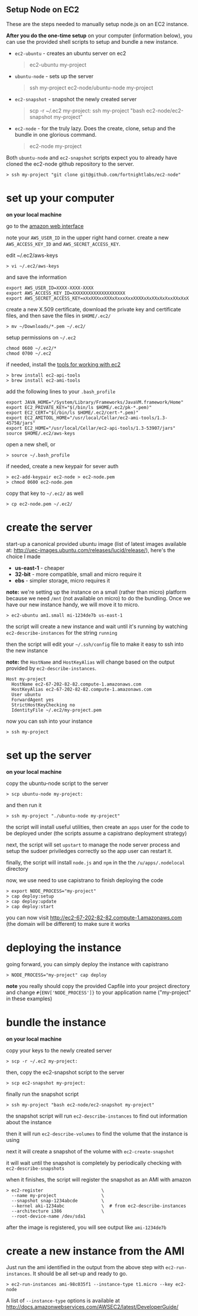 Setup Node on EC2
-----------------

These are the steps needed to manually setup node.js on an EC2 instance.

**After you do the one-time setup** on your computer (information below),
you can use the provided shell scripts to setup and bundle a new
instance.

* `ec2-ubuntu` - creates an ubuntu server on ec2

    > ec2-ubuntu my-project

* `ubuntu-node` - sets up the server

    > ssh my-project ec2-node/ubuntu-node my-project

* `ec2-snapshot` - snapshot the newly created server

    > scp -r ~/.ec2 my-project:
    > ssh my-project "bash ec2-node/ec2-snapshot my-project"

* `ec2-node` - for the truly lazy. Does the create, clone, setup and the
  bundle in one glorious command.

    > ec2-node my-project

Both `ubuntu-node` and `ec2-snapshot` scripts expect you to already have
cloned the ec2-node github repository to the server.

    > ssh my-project "git clone git@github.com/fortnightlabs/ec2-node"

set up your computer
====================

**on your local machine**

go to the [amazon web
interface](https://aws-portal.amazon.com/gp/aws/developer/account/index.html)

note your `AWS_USER_ID` in the upper right hand corner. create a new
`AWS_ACCESS_KEY_ID` and `AWS_SECRET_ACCESS_KEY`.

edit ~/.ec2/aws-keys

    > vi ~/.ec2/aws-keys

and save the information

    export AWS_USER_ID=XXXX-XXXX-XXXX
    export AWS_ACCESS_KEY_ID=XXXXXXXXXXXXXXXXXXXX
    export AWS_SECRET_ACCESS_KEY=xXxXXXxxXXXxXxxxXxxXXXXxXxXXxXxXxxXXxXxX

create a new X.509 certificate, download the private key and certificate
files, and then save the files in `$HOME/.ec2/`

    > mv ~/Downloads/*.pem ~/.ec2/

setup permissions on `~/.ec2`

    chmod 0600 ~/.ec2/*
    chmod 0700 ~/.ec2

if needed, install the [tools for working with
ec2](http://developer.amazonwebservices.com/connect/entry.jspa?externalID=351)

    > brew install ec2-api-tools
    > brew install ec2-ami-tools

add the following lines to your `.bash_profile`

    export JAVA_HOME="/System/Library/Frameworks/JavaVM.framework/Home"
    export EC2_PRIVATE_KEY="$(/bin/ls $HOME/.ec2/pk-*.pem)"
    export EC2_CERT="$(/bin/ls $HOME/.ec2/cert-*.pem)"
    export EC2_AMITOOL_HOME="/usr/local/Cellar/ec2-ami-tools/1.3-45758/jars"
    export EC2_HOME="/usr/local/Cellar/ec2-api-tools/1.3-53907/jars"
    source $HOME/.ec2/aws-keys

open a new shell, or

    > source ~/.bash_profile

if needed, create a new keypair for sever auth

    > ec2-add-keypair ec2-node > ec2-node.pem
    > chmod 0600 ec2-node.pem

copy that key to `~/.ec2/` as well

    > cp ec2-node.pem ~/.ec2/

create the server
=================

start-up a canonical provided ubuntu image (list of latest images
available at: <http://uec-images.ubuntu.com/releases/lucid/release/>),
here's the choice I made

* **us-east-1** - cheaper
* **32-bit** - more compatible, small and micro require it
* **ebs** - simpler storage, micro requires it

**note:** we're setting up the instance on a small (rather than micro)
platform because we need `/mnt` (not available on micro) to do the
bundling.  Once we have our new instance handy, we will move it to micro.

    > ec2-ubuntu am1.small mi-1234de7b us-east-1

the script will create a new instance and wait until it's running by
watching `ec2-describe-instances` for the string `running`

then the script will edit your `~/.ssh/config` file to make it easy to ssh
into the new instance

**note:** the `HostName` and `HostKeyAlias` will change based on the
output provided by `ec2-describe-instances`.

    Host my-project
      HostName ec2-67-202-82-82.compute-1.amazonaws.com
      HostKeyAlias ec2-67-202-82-82.compute-1.amazonaws.com
      User ubuntu
      ForwardAgent yes
      StrictHostKeyChecking no
      IdentityFile ~/.ec2/my-project.pem

now you can ssh into your instance

    > ssh my-project

set up the server
=================

**on your local machine**

copy the ubuntu-node script to the server

    > scp ubuntu-node my-project:

and then run it

    > ssh my-project "./ubuntu-node my-project"

the script will install useful utilities, then create an `apps` user for
the code to be deployed under (the scripts assume a capistrano
deployment strategy)

next, the script will set `upstart` to manage the node server process
and setup the sudoer priviledges correctly so the app user can restart
it.

finally, the script will install `node.js` and `npm` in the the
`/u/apps/.nodelocal` directory

now, we use need to use capistrano to finish deploying the code

    > export NODE_PROCESS="my-project"
    > cap deploy:setup
    > cap deploy:update
    > cap deploy:start

you can now visit <http://ec2-67-202-82-82.compute-1.amazonaws.com> (the
domain will be different) to make sure it works

deploying the instance
======================

going forward, you can simply deploy the instance with capistrano

    > NODE_PROCESS="my-project" cap deploy

**note** you really should copy the provided Capfile into your project
directory and change `#{ENV['NODE_PROCESS']}` to your application name
("my-project" in these examples)

bundle the instance
===================

**on your local machine**

copy your keys to the newly created server

    > scp -r ~/.ec2 my-project:

then, copy the ec2-snapshot script to the server

    > scp ec2-snapshot my-project:

finally run the snapshot script

    > ssh my-project "bash ec2-node/ec2-snapshot my-project"

the snapshot script will run `ec2-describe-instances` to find out
information about the instance

then it will run `ec2-describe-volumes` to find the volume that the
instance is using

next it will create a snapshot of the volume with `ec2-create-snapshot`

it will wait until the snapshot is completely by periodically checking
with `ec2-describe-snapshots`

when it finishes, the script will register the snapshot as an AMI with
amazon

    > ec2-register                      \
      --name my-project                 \
      --snapshot snap-1234abcde         \
      --kernel aki-1234abc              \  # from ec2-describe-instances
      --architecture i386               \
      --root-device-name /dev/sda1

after the image is registered, you will see output like `ami-1234de7b`

create a new instance from the AMI
==================================

Just run the ami identified in the output from the above step with
`ec2-run-instances`.  It should be all set-up and ready to go.

    > ec2-run-instances ami-98c035f1 --instance-type t1.micro --key ec2-node

A list of `--instance-type` options is available at
<http://docs.amazonwebservices.com/AWSEC2/latest/DeveloperGuide/>
